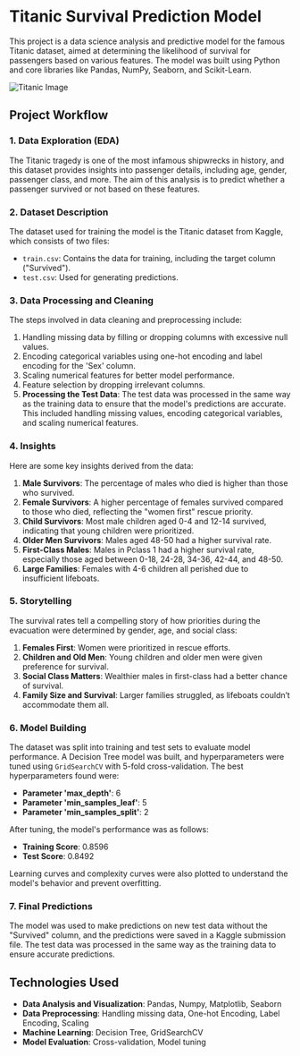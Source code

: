 # Titanic Survival Prediction Model

This project is a data science analysis and predictive model for the famous Titanic dataset, aimed at determining the likelihood of survival for passengers based on various features. The model was built using Python and core libraries like Pandas, NumPy, Seaborn, and Scikit-Learn.

![Titanic Image](https://github.com/user-attachments/assets/04456b29-c9a2-469e-9727-30ef17401262)

## Project Workflow

### 1. Data Exploration (EDA)
The Titanic tragedy is one of the most infamous shipwrecks in history, and this dataset provides insights into passenger details, including age, gender, passenger class, and more. The aim of this analysis is to predict whether a passenger survived or not based on these features.

### 2. Dataset Description
The dataset used for training the model is the Titanic dataset from Kaggle, which consists of two files:
- `train.csv`: Contains the data for training, including the target column ("Survived").
- `test.csv`: Used for generating predictions.

### 3. Data Processing and Cleaning
The steps involved in data cleaning and preprocessing include:
1. Handling missing data by filling or dropping columns with excessive null values.
3. Encoding categorical variables using one-hot encoding and label encoding for the 'Sex' column.
4. Scaling numerical features for better model performance.
5. Feature selection by dropping irrelevant columns.
6. **Processing the Test Data**: The test data was processed in the same way as the training data to ensure that the model's predictions are accurate. This included handling missing values, encoding categorical variables, and scaling numerical features.

### 4. Insights
Here are some key insights derived from the data:
1. **Male Survivors**: The percentage of males who died is higher than those who survived.
2. **Female Survivors**: A higher percentage of females survived compared to those who died, reflecting the "women first" rescue priority.
3. **Child Survivors**: Most male children aged 0-4 and 12-14 survived, indicating that young children were prioritized.
4. **Older Men Survivors**: Males aged 48-50 had a higher survival rate.
5. **First-Class Males**: Males in Pclass 1 had a higher survival rate, especially those aged between 0-18, 24-28, 34-36, 42-44, and 48-50.
6. **Large Families**: Females with 4-6 children all perished due to insufficient lifeboats.

### 5. Storytelling
The survival rates tell a compelling story of how priorities during the evacuation were determined by gender, age, and social class:
1. **Females First**: Women were prioritized in rescue efforts.
2. **Children and Old Men**: Young children and older men were given preference for survival.
3. **Social Class Matters**: Wealthier males in first-class had a better chance of survival.
4. **Family Size and Survival**: Larger families struggled, as lifeboats couldn’t accommodate them all.

### 6. Model Building
The dataset was split into training and test sets to evaluate model performance. A Decision Tree model was built, and hyperparameters were tuned using `GridSearchCV` with 5-fold cross-validation. The best hyperparameters found were:
- **Parameter 'max_depth'**: 6
- **Parameter 'min_samples_leaf'**: 5
- **Parameter 'min_samples_split'**: 2

After tuning, the model's performance was as follows:
- **Training Score**: 0.8596
- **Test Score**: 0.8492

Learning curves and complexity curves were also plotted to understand the model's behavior and prevent overfitting.

### 7. Final Predictions
The model was used to make predictions on new test data without the "Survived" column, and the predictions were saved in a Kaggle submission file. The test data was processed in the same way as the training data to ensure accurate predictions.

## Technologies Used
- **Data Analysis and Visualization**: Pandas, Numpy, Matplotlib, Seaborn
- **Data Preprocessing**: Handling missing data, One-hot Encoding, Label Encoding, Scaling
- **Machine Learning**: Decision Tree, GridSearchCV
- **Model Evaluation**: Cross-validation, Model tuning

